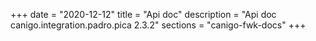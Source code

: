 +++
date        = "2020-12-12"
title       = "Api doc"
description = "Api doc canigo.integration.padro.pica 2.3.2"
sections    = "canigo-fwk-docs"
+++